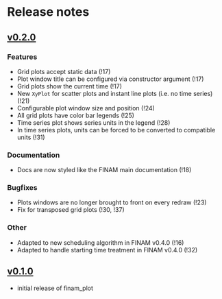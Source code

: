 # Release notes

## [v0.2.0]

### Features

* Grid plots accept static data (!17)
* Plot window title can be configured via constructor argument (!17)
* Grid plots show the current time (!17)
* New `XyPlot` for scatter plots and instant line plots (i.e. no time series) (!21)
* Configurable plot window size and position (!24)
* All grid plots have color bar legends (!25)
* Time series plot shows series units in the legend (!28)
* In time series plots, units can be forced to be converted to compatible units (!31)

### Documentation

* Docs are now styled like the FINAM main documentation (!18)

### Bugfixes

* Plots windows are no longer brought to front on every redraw (!23)
* Fix for transposed grid plots (!30, !37)

### Other

* Adapted to new scheduling algorithm in FINAM v0.4.0 (!16)
* Adapted to handle starting time treatment in FINAM v0.4.0 (!32)

## [v0.1.0]

* initial release of finam_plot

[unpublished]: https://git.ufz.de/FINAM/finam_plot/-/compare/v0.1.0...main
[v0.2.0]: https://git.ufz.de/FINAM/finam_plot/-/compare/v0.1.0...v0.2.0
[v0.1.0]: https://git.ufz.de/FINAM/finam_plot/-/commits/v0.1.0
